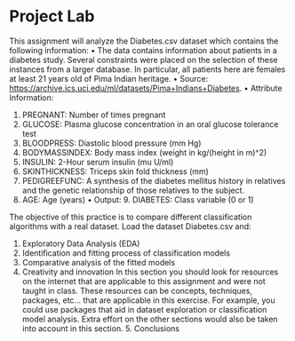 # Project Lab 
This assignment will analyze the Diabetes.csv dataset which contains the following information: 
• The data contains information about patients in a diabetes study. Several constraints were placed on the selection of these instances from a larger database. In particular, all patients here are females at least 21 years old of Pima Indian heritage. 
• Source: https://archive.ics.uci.edu/ml/datasets/Pima+Indians+Diabetes. 
• Attribute Information: 
  1. PREGNANT: Number of times pregnant 
  2. GLUCOSE: Plasma glucose concentration in an oral glucose tolerance test 
  3. BLOODPRESS: Diastolic blood pressure (mm Hg) 
  4. BODYMASSINDEX: Body mass index (weight in kg/(height in m)^2) 
  5. INSULIN: 2-Hour serum insulin (mu U/ml) 
  6. SKINTHICKNESS: Triceps skin fold thickness (mm) 
  7. PEDIGREEFUNC: A synthesis of the diabetes mellitus history in relatives and the genetic relationship of those relatives to the subject. 
  8. AGE: Age (years) 
• Output: 9. DIABETES: Class variable (0 or 1)


The objective of this practice is to compare different classification algorithms with a real dataset. 
Load the dataset Diabetes.csv and: 
  1. Exploratory Data Analysis (EDA) 
  2. Identification and fitting process of classification models 
  3. Comparative analysis of the fitted models 
  4. Creativity and innovation In this section you should look for resources on the internet that are applicable to this assignment and were not taught in class. These resources can be concepts, techniques, packages, etc... that are applicable in this exercise. For example, you could use packages that aid in dataset exploration or classification model analysis. Extra effort on the other sections would also be taken into account in this section. 5. Conclusions

